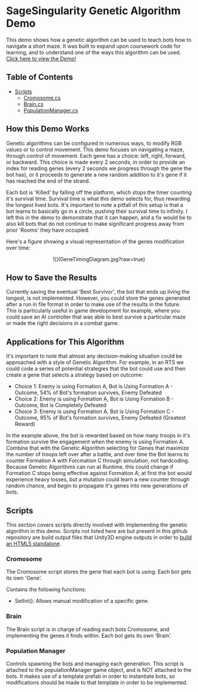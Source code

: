 # SageSingularity Genetic Algorithm Demo
This demo shows how a genetic algorithm can be used to teach bots how to navigate a short maze. It was built to expand upon coursework code for learning, and to understand one of the ways this algorithm can be used. [Click here to view the Demo!](https://sagesingularity.github.io/UnityGeneticAlgorithm_Movement/)

## Table of Contents
 - [Scripts](#scripts)
   - [Cromosome.cs](#cromosome)
   - [Brain.cs](#brain)
   - [PopulationManager.cs](#population-manager)

## How this Demo Works
Genetic algorithms can be configured in numerous ways, to modify RGB values or to control movement. This demo focuses on navigating a maze, through control of movement. Each gene has a choice: left, right, forward, or backward. This choice is made every 2 seconds, in order to provide an index for reading genes (every 2 seconds we progress through the gene the bot has), or it proceeds to generate a new random addition to it's gene if it has reached the end of the strand.

Each bot is 'Killed' by falling off the platform, which stops the timer counting it's survival time. Survival time is what this demo selects for, thus rewarding the longest lived bots. It's important to note a pitfall of this setup is that a bot learns to basically go in a circle, pushing their survival time to infinity. I left this in the demo to demonstrate that it can happen, and a fix would be to also kill bots that do not continue to make significant progress away from prior 'Rooms' they have occupied.

Here's a figure showing a visual representation of the genes modification over time:
<center>![](GeneTimingDiagram.jpg?raw=true)</center>

## How to Save the Results
Currently saving the eventual 'Best Survivor', the bot that ends up living the longest, is not implemented. However, you could store the genes generated after a run in file format in order to make use of the results in the future. This is particularly useful in game development for example, where you could save an AI controller that was able to best survive a particular maze or made the right decisions in a combat game.

## Applications for This Algorithm
It's important to note that almost any decision-making situation could be approached with a style of Genetic Algorithm. For example, in an RTS we could code a series of potential strategies that the bot could use and then create a gene that selects a strategy based on outcome:

 - Choice 1: Enemy is using Formation A, Bot is Using Formation A - Outcome, 54% of Bot's formation survives, Enemy Defeated
 - Choice 2: Enemy is using Formation A, Bot is Using Formation B - Outcome, Bot is Completely Defeated
 - Choice 3: Enemy is using Formation A, Bot is Using Formation C - Outcome, 95% of Bot's formation survives, Enemy Defeated (Greatest Reward)
 
In the example above, the bot is rewarded based on how many troops in it's formation survive the engagement when the enemy is using Formation A. Combine that with the Genetic Algorithm selecting for Genes that maximize the number of troops left over after a battle, and over time the Bot learns to counter Formation A with Forcmation C through simulation, not hardcoding. Because Genetic Algorithms can run at Runtime, this could change if Formation C stops being effective against Formation A; at first the bot would experience heavy losses, but a mutation could learn a new counter through random chance, and begin to propagate it's genes into new generations of bots.

## Scripts
This section covers scripts directly involved with implementing the genetic algorithm in this demo. Scripts not listed here are but present in this github repository are build output files that Unity3D engine outputs in order to [build an HTML5 standalone](https://docs.unity3d.com/Manual/webgl-gettingstarted.html).

### Cromosome
The Cromosome script stores the gene that each bot is using. Each bot gets its own 'Gene'.

Contains the following functions:
 - SetInt(): Allows manual modification of a specific gene. 

### Brain
The Brain script is in charge of reading each bots Cromosome, and implementing the genes it finds within. Each bot gets its own 'Brain'.

### Population Manager
Controls spawning the bots and managing each generation. This script is attached to the populationManager game object, and is NOT attached to the bots. It makes use of a template prefab in order to instantiate bots, so modifications should be made to that template in order to be implemented.
